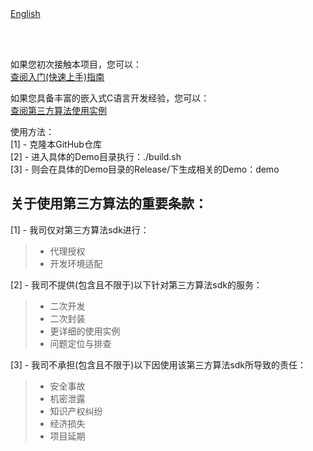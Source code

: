 <br/>
<br/>


[English](README.md)

<br />
<br />

如果您初次接触本项目，您可以：  
[查阅入门(快速上手)指南](https://www.easy-eai.com/document_details/3/133)

如果您具备丰富的嵌入式C语言开发经验，您可以：  
[查阅第三方算法使用实例](https://www.easy-eai.com/document_details/3/33)


使用方法：  
[1] - 克隆本GitHub仓库   
[2] - 进入具体的Demo目录执行：./build.sh    
[3] - 则会在具体的Demo目录的Release/下生成相关的Demo：demo


## 关于使用第三方算法的重要条款：  

[1] - 我司仅对第三方算法sdk进行：
> * 代理授权
> * 开发环境适配

[2] - 我司不提供(包含且不限于)以下针对第三方算法sdk的服务：  
> * 二次开发
> * 二次封装
> * 更详细的使用实例
> * 问题定位与排查

[3] - 我司不承担(包含且不限于)以下因使用该第三方算法sdk所导致的责任：  
> * 安全事故
> * 机密泄露
> * 知识产权纠纷
> * 经济损失
> * 项目延期
